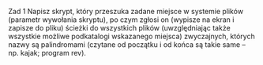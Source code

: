 Zad 1
Napisz skrypt, który przeszuka zadane miejsce w systemie plików (parametr wywołania skryptu), po czym zgłosi on (wypisze na ekran i zapisze do pliku) ścieżki do wszystkich plików (uwzględniając także wszystkie możliwe podkatalogi wskazanego miejsca) zwyczajnych, których nazwy są palindromami (czytane od początku i od końca są takie same – np. kajak; program rev).